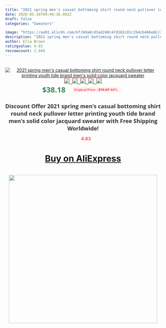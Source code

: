 ```yaml
---
title: "2021 spring men's casual bottoming shirt round neck pullover letter printing youth tide brand men's solid color jacquard sweater"
date: 2020-05-16T09:44:36.892Z
draft: false
categories: "Sweaters"

image: "https://ae01.alicdn.com/kf/Hda8cd3ad248c47d182c81c2b4cb466e6C/2021-spring-men-s-casual-bottoming-shirt-round-neck-pullover-letter-printing-youth-tide-brand-men.jpg"
description: "2021 spring men's casual bottoming shirt round neck pullover letter printing youth tide brand men's solid color jacquard sweater"
author: Ella Brown
ratingvalue: 4.83
reviewcount: 1.444
---
```

<br>
<div style="text-align: center;">
<a href="https://s.click.aliexpress.com/e/_A6eFy1" target="_blank" rel="nofollow noopener noreferrer"><img alt="2021 spring men's casual bottoming shirt round neck pullover letter printing youth tide brand men's solid color jacquard sweater" class="magnifier-image" src="https://ae01.alicdn.com/kf/Hda8cd3ad248c47d182c81c2b4cb466e6C/2021-spring-men-s-casual-bottoming-shirt-round-neck-pullover-letter-printing-youth-tide-brand-men.jpg_640x640.jpg">
<br>
<img style="border:1px solid salmon" src="https://ae01.alicdn.com/kf/Hda8cd3ad248c47d182c81c2b4cb466e6C/2021-spring-men-s-casual-bottoming-shirt-round-neck-pullover-letter-printing-youth-tide-brand-men.jpg_120x120.jpg">&nbsp;&nbsp;<img style="border:1px solid salmon" src="https://ae01.alicdn.com/kf/Hfb748ce4a64b4a858bfaca480b85f6a3o/2021-spring-men-s-casual-bottoming-shirt-round-neck-pullover-letter-printing-youth-tide-brand-men.jpg_120x120.jpg">&nbsp;&nbsp;<img style="border:1px solid salmon" src="https://ae01.alicdn.com/kf/Ha0d7fdb496a046119b0b5c9821c6e5e7f/2021-spring-men-s-casual-bottoming-shirt-round-neck-pullover-letter-printing-youth-tide-brand-men.jpg_120x120.jpg">&nbsp;&nbsp;<img style="border:1px solid salmon" src="https://ae01.alicdn.com/kf/Had6006bc127e4bc5a7c6291e4f0e196e7/2021-spring-men-s-casual-bottoming-shirt-round-neck-pullover-letter-printing-youth-tide-brand-men.jpg_120x120.jpg">&nbsp;&nbsp;<img style="border:1px solid salmon" src="https://ae01.alicdn.com/kf/Hc3343f63d9964f419318d19a68550910M/2021-spring-men-s-casual-bottoming-shirt-round-neck-pullover-letter-printing-youth-tide-brand-men.jpg_120x120.jpg"></a></div><br0>
<div style="text-align: center;"><span style="background-color: white; border: 0px; box-sizing: border-box; color: seagreen; display: inline-block; font-family: &quot;open sans&quot; , &quot;arial&quot; , &quot;helvetica&quot; , sans-serif , &quot;heiti&quot;; font-size: 24px; font-stretch: inherit; font-weight: 700; line-height: inherit; margin: 0px 10px 0px 0px; padding: 0px; vertical-align: middle;">$38.18 </span>
<span style="background: rgb(255 , 241 , 241); border-radius: 3px; border: 0px; box-sizing: border-box; color: #ff4747; display: inline-block; font-family: inherit; font-size: 12px; font-stretch: inherit; font-style: inherit; font-variant: inherit; font-weight: 600; line-height: inherit; margin: 0px; padding: 2px 5px; transform: scale(0.9); vertical-align: middle;">Original Price : <b style="text-decoration: line-through;">$74.87 </b> 49%&nbsp;&nbsp;</span></div>
<h1 style="color: #333333; display: inline-block; font-family: &quot;open sans&quot; , &quot;arial&quot; , &quot;helvetica&quot; , sans-serif , &quot;heiti&quot;; font-size: 18px; font-stretch: inherit; font-weight: 700; text-align: center;">Discount Offer 2021 spring men's casual bottoming shirt round neck pullover letter printing youth tide brand men's solid color jacquard sweater with Free Shipping Worldwide!</h1>
<div style="color: #ff4747; text-align: center;">
<img src="https://4.bp.blogspot.com/-M0ZcTcb-5uY/XleCXlxnR4I/AAAAAAAAAEc/OrjgMkXV1oMQFaCRZj5HQwOCBcu3w1FegCPcBGAYYCw/s1600/star.png" style="height: 15px;">&nbsp;<b>4.83</b></div>
<div class="button_cont" align="center"><a class="buynow_a" href="https://s.click.aliexpress.com/e/_A6eFy1" target="_blank" rel="nofollow noopener noreferrer"><H1>Buy on AliExpress</H1></a></div><br>
<div class="separator" style="clear: both; text-align: center;">
<img src="https://lh3.googleusercontent.com/-pTy5HemUv9M/XlePHvY0dAI/AAAAAAAAAE4/0nX5iRUoIWY8eMW9Dpxeirr157OZliDIgCLcBGAsYHQ/s1600/badge.gif" width="480">
</div>
